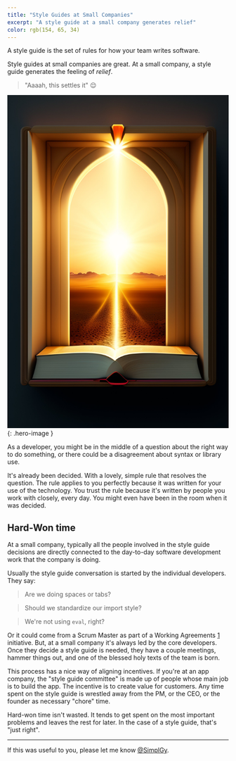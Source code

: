 ```yaml
---
title: "Style Guides at Small Companies"
excerpt: "A style guide at a small company generates relief"
color: rgb(154, 65, 34)
---
```


A style guide is the set of rules for how your team writes software.

Style guides at small companies are great. At a small company, a style guide generates the feeling of *relief*.

> "Aaaah, this settles it" 😌

![Image from lexica.art](/img/golden-book.jpg){: .hero-image }

As a developer, you might be in the middle of a question about the right way to do something, or there could be a disagreement about syntax or library use.

It's already been decided. With a lovely, simple rule that resolves the question. The rule applies to you perfectly because it was written for your use of the technology. You trust the rule because it's written by people you work with closely, every day. You might even have been in the room when it was decided.

## Hard-Won time

At a small company, typically all the people involved in the style guide decisions are directly connected to the day-to-day software development work that the company is doing.

Usually the style guide conversation is started by the individual developers. They say:

> Are we doing spaces or tabs?

> Should we standardize our import style?

> We're not using `eval`, right?

Or it could come from a Scrum Master as part of a Working Agreements [1] initiative. But, at a small company it's always led by the core developers. Once they decide a style guide is needed, they have a couple meetings, hammer things out, and one of the blessed holy texts of the team is born.

This process has a nice way of aligning incentives. If you're at an app company, the "style guide committee" is made up of people whose main job is to build the app. The incentive is to create value for customers. Any time spent on the style guide is wrestled away from the PM, or the CEO, or the founder as necessary "chore" time.

Hard-won time isn't wasted. It tends to get spent on the most important problems and leaves the rest for later. In the case of a style guide, that's "just right".



[1]: https://www.swarmia.com/blog/agile-team-working-agreements/


---

If this was useful to you, please let me know [@SimplGy](https://twitter.com/SimplGy).

